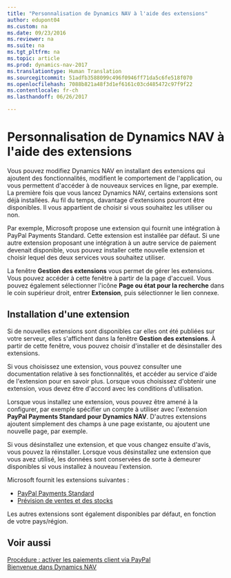 ```yaml
---
title: "Personnalisation de Dynamics NAV à l'aide des extensions"
author: edupont04
ms.custom: na
ms.date: 09/23/2016
ms.reviewer: na
ms.suite: na
ms.tgt_pltfrm: na
ms.topic: article
ms.prod: dynamics-nav-2017
ms.translationtype: Human Translation
ms.sourcegitcommit: 51adfb3588099c496f0946ff71da5c6fe518f070
ms.openlocfilehash: 7088b821a48f3d1ef6161c03cd485472c97f9f22
ms.contentlocale: fr-ch
ms.lasthandoff: 06/26/2017

---
```


# <a name="customizing-dynamics-nav-using-extensions"></a>Personnalisation de Dynamics NAV à l'aide des extensions
Vous pouvez modifiez Dynamics NAV en installant des extensions qui ajoutent des fonctionnalités, modifient le comportement de l'application, ou vous permettent d'accéder à de nouveaux services en ligne, par exemple.
La première fois que vous lancez Dynamics NAV, certains extensions sont déjà installées. Au fil du temps, davantage d'extensions pourront être disponibles. Il vous appartient de choisir si vous souhaitez les utiliser ou non.

Par exemple, Microsoft propose une extension qui fournit une intégration à PayPal Payments Standard. Cette extension est installée par défaut.
Si une autre extension proposant une intégration à un autre service de paiement devenait disponible, vous pouvez installer cette nouvelle extension et choisir lequel des deux services vous souhaitez utiliser.  

La fenêtre **Gestion des extensions** vous permet de gérer les extensions. Vous pouvez accéder à cette fenêtre à partir de la page d'accueil. Vous pouvez également sélectionner l'icône **Page ou état pour la recherche** dans le coin supérieur droit, entrer **Extension**, puis sélectionner le lien connexe.   

## <a name="installing-an-extension"></a>Installation d'une extension
Si de nouvelles extensions sont disponibles car elles ont été publiées sur votre serveur, elles s'affichent dans la fenêtre **Gestion des extensions**. À partir de cette fenêtre, vous pouvez choisir d'installer et de désinstaller des extensions.  

Si vous choisissez une extension, vous pouvez consulter une documentation relative à ses fonctionnalités, et accéder au service d'aide de l'extension pour en savoir plus. Lorsque vous choisissez d'obtenir une extension, vous devez être d'accord avec les conditions d'utilisation.  

Lorsque vous installez une extension, vous pouvez être amené à la configurer, par exemple spécifier un compte à utiliser avec l'extension **PayPal Payments Standard pour Dynamics NAV**.
D'autres extensions ajoutent simplement des champs à une page existante, ou ajoutent une nouvelle page, par exemple.   

Si vous désinstallez une extension, et que vous changez ensuite d'avis, vous pouvez la réinstaller. Lorsque vous désinstallez une extension que vous avez utilisé, les données sont conservées de sorte à demeurer disponibles si vous installez à nouveau l'extension.  

Microsoft fournit les extensions suivantes :  
- [PayPal Payments Standard](ui-extensions-paypal-payments-standard.md)  
- [Prévision de ventes et des stocks](ui-extensions-sales-forecast.md)  

Les autres extensions sont également disponibles par défaut, en fonction de votre pays/région.

## <a name="see-also"></a>Voir aussi  
[Procédure : activer les paiements client via PayPal](sales-how-enable-customer-payments-paypal.md)  
[Bienvenue dans Dynamics NAV](across-get-started.md)  

